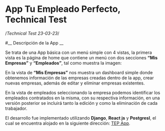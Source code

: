 # App Tu Empleado Perfecto, Technical Test
/*Technical Test 23-03-23*/

#__ Descripción de la App __

Se trata de una App básica con un menú simple con 4 vistas, la primera vista es la página de home que contiene un menú con dos secciones **“Mis Empresas”** y **“Empleados”**, tal como muestra la imagen:


En la vista de **“Mis Empresas”** nos muestra un dashboard simple donde obtenemos información de las empresas creadas dentro de la app, crear nuevas empresas, además de editar y eliminar empresas existentes.

En la vista de empleados seleccionando la empresa podemos identificar los empleados contratados en la misma, con su respectiva información, en una versión posterior se incluirá tanto la edición y como la eliminación de cada trabajador.


El desarrollo fue implementado utilizando **Django**, **React js** y **Postgresl**, el cual se encuentra alojado en la siguiente dirección: [TEP App](https://github.com/LuisGarayF/tepapp).












